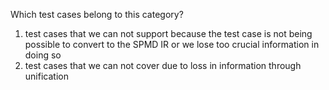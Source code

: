 Which test cases belong to this category?
1. test cases that we can not support because the test case is not being possible to convert to the SPMD IR or we lose too crucial information in doing so
2. test cases that we can not cover due to loss in information through unification
